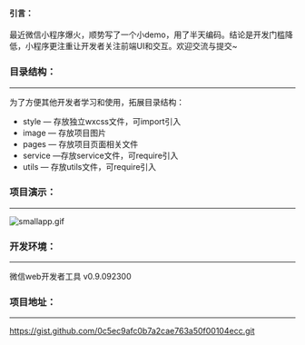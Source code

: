 #### 引言：
最近微信小程序爆火，顺势写了一个小demo，用了半天编码。结论是开发门槛降低，小程序更注重让开发者关注前端UI和交互。欢迎交流与提交~

### 目录结构：
---
为了方便其他开发者学习和使用，拓展目录结构：

- style — 存放独立wxcss文件，可import引入
- image — 存放项目图片
- pages — 存放项目页面相关文件
- service —存放service文件，可require引入
- utils — 存放utils文件，可require引入

### 项目演示：
---
![smallapp.gif](http://upload-images.jianshu.io/upload_images/2961518-2cca2cf44e2674c0.gif?imageMogr2/auto-orient/strip)

### 开发环境：
---
微信web开发者工具 v0.9.092300

### 项目地址：
---------
https://gist.github.com/0c5ec9afc0b7a2cae763a50f00104ecc.git